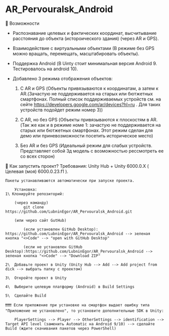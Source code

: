 # AR_Pervouralsk_Android

📌 Возможности

 - Распознавание целевых и фактических координат, высчитывание расстояния до объекта (истороического здания) (через AR и GPS).

 - Взаимодействие с виртуальными объектами (В режиме без GPS можно вращать, перемещать, масштабировать объекты).

 - Поддержка Android (В Uinty стоит минимальная версия Android 9. Тестировалось на android 10).
 
 - Добавлено 3 режима отображения объектов:
	
	1) С AR и GPS (Объекты привязываются к координатам, а затем к AR.(Зачастую не поддерживается на старых или бютжетных смартфонах. Полный список поддерживаемых устройств см.
	на сейте https://developers.google.com/ar/devices?hl=ru . Для таких устройств подойдет режим номер 3))
	
	2) С AR, но без GPS (Объекты привязываются к плоскостям в AR.(Так же как и в режиме номе 1: зачастую не поддерживается на старых или бютжетных смартфонах.
	Этот режим сделан для демо или приневозможности посетить историческое место)
	
	3) Без AR и без GPS (Идеальный режим для слабых устройств. Представляет собой 3д модель с возможностью рессмотреть ее со всех сторон)
	
🚀 Как запустить проект?
		Требования:
	Unity Hub + Unity 6000.0.X ( Целевая (моя) 6000.0.23.f1 ).

	Пакеты устанавливаются автоматически при запуске проекта.

		Установка:
	1\ Клонируйте репозиторий:

		(через команду) 
			git clone https://github.com/LubninEgor/AR_Pervouralsk_Android.git
			
		(или через сайт GutHub)
		
			(если установлен GitHub Desktop): https://github.com/LubninEgor/AR_Pervouralsk_Android --> зеленая кнопка "<>Code" --> "open with GitHub Desktop" 
			
			(если не установлен GitHub Desktop):https://github.com/LubninEgor/AR_Pervouralsk_Android --> зеленая кнопка "<>Code" --> "Download ZIP"
			
	2\	Добавьте проект в Unity (Unity Hub --> Add --> Add project from dick --> выбрать папку с проектом)
	
	3\	Откройте проект в Unity
		
	4\	Выберите целевую платформу (Android) в Build Settings
		
	5\  Сделайте Build
	
	❗❗❗❗❗ Если приложение при установке на смартфон выдает ошибку типа "Приложение не установлено", то установите дополнительные SDK в Unity:
	
		PlayerSettings --> Player --> OtherSettings --> identification --> Target API level (заменить Automatic на Android 9/10) --> сделайте Build (ждите скачивания пакетов через PowerShell)


	